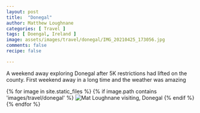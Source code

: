```yaml
---
layout: post
title:  "Donegal"
author: Matthew Loughnane
categories: [ Travel ]
tags: [ Doengal, Ireland ]
image: assets/images/travel/donegal/IMG_20210425_173056.jpg
comments: false
recipe: false

---
```


A weekend away exploring Donegal after 5K restrictions had lifted on the county. First weekend away in a long time and the weather was amazing

{% for image in site.static_files %}
{% if image.path contains 'images/travel/donegal' %}
<img src="{{ site.baseurl }}{{ image.path }}" alt="Mat Loughnane visiting, Donegal" />
{% endif %}
{% endfor %}